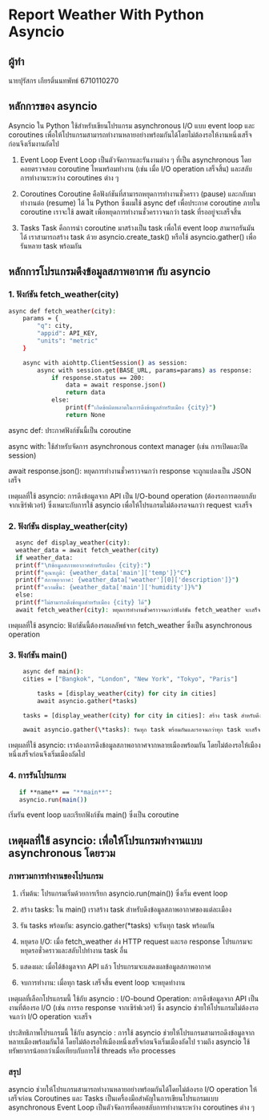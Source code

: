 # Report Weather With Python Asyncio

## ผู้ทำ

นายปุรัสกร เกียรติ์นนทพัทธ์ 6710110270

## หลักการของ asyncio

Asyncio ใน Python ใช้สำหรับเขียนโปรแกรม asynchronous I/O แบบ event loop และ coroutines เพื่อให้โปรแกรมสามารถทำงานหลายอย่างพร้อมกันได้โดยไม่ต้องรอให้งานหนึ่งเสร็จก่อนจึงเริ่มงานถัดไป

1. Event Loop
   Event Loop เป็นตัวจัดการและรันงานต่าง ๆ ที่เป็น asynchronous โดยคอยตรวจสอบ coroutine ไหนพร้อมทำงาน (เช่น เมื่อ I/O operation เสร็จสิ้น) และสลับการทำงานระหว่าง coroutines ต่าง ๆ

2. Coroutines
   Coroutine คือฟังก์ชันที่สามารถหยุดการทำงานชั่วคราว (pause) และกลับมาทำงานต่อ (resume) ได้ ใน Python ซึ่งผมใช้ async def เพื่อประกาศ coroutine ภายใน coroutine เราจะใช้ await เพื่อหยุดการทำงานชั่วคราวจนกว่า task ที่รออยู่จะเสร็จสิ้น

3. Tasks
   Task คือการนำ coroutine มาสร้างเป็น task เพื่อให้ event loop สามารถรันมันได้ เราสามารถสร้าง task ด้วย asyncio.create_task() หรือใช้ asyncio.gather() เพื่อรันหลาย task พร้อมกัน

## หลักการโปรแกรมดึงข้อมูลสภาพอากาศ กับ asyncio

### 1. ฟังก์ชัน fetch_weather(city)

```bash
async def fetch_weather(city):
    params = {
        "q": city,
        "appid": API_KEY,
        "units": "metric"
    }

    async with aiohttp.ClientSession() as session:
        async with session.get(BASE_URL, params=params) as response:
            if response.status == 200:
                data = await response.json()
                return data
            else:
                print(f"เกิดข้อผิดพลาดในการดึงข้อมูลสำหรับเมือง {city}")
                return None
```

async def: ประกาศฟังก์ชันนี้เป็น coroutine

async with: ใช้สำหรับจัดการ asynchronous context manager (เช่น การเปิดและปิด session)

await response.json(): หยุดการทำงานชั่วคราวจนกว่า response จะถูกแปลงเป็น JSON เสร็จ

เหตุผลที่ใช้ asyncio: การดึงข้อมูลจาก API เป็น I/O-bound operation (ต้องรอการตอบกลับจากเซิร์ฟเวอร์) ซึ่งเหมาะกับการใช้ asyncio เพื่อให้โปรแกรมไม่ต้องรอจนกว่า request จะเสร็จ

### 2. ฟังก์ชัน display_weather(city)

```bash
  async def display_weather(city):
  weather_data = await fetch_weather(city)
  if weather_data:
  print(f"\nข้อมูลสภาพอากาศสำหรับเมือง {city}:")
  print(f"อุณหภูมิ: {weather_data['main']['temp']}°C")
  print(f"สภาพอากาศ: {weather_data['weather'][0]['description']}")
  print(f"ความชื้น: {weather_data['main']['humidity']}%")
  else:
  print(f"ไม่สามารถดึงข้อมูลสำหรับเมือง {city} ได้")
  await fetch_weather(city): หยุดการทำงานชั่วคราวจนกว่าฟังก์ชัน fetch_weather จะเสร็จสิ้นและคืนค่ากลับมา
```

เหตุผลที่ใช้ asyncio: ฟังก์ชันนี้ต้องรอผลลัพธ์จาก fetch_weather ซึ่งเป็น asynchronous operation

### 3. ฟังก์ชัน main()

```bash
    async def main():
    cities = ["Bangkok", "London", "New York", "Tokyo", "Paris"]

        tasks = [display_weather(city) for city in cities]
        await asyncio.gather(*tasks)

    tasks = [display_weather(city) for city in cities]: สร้าง task สำหรับดึงข้อมูลสภาพอากาศของทุกเมือง

    await asyncio.gather(\*tasks): รันทุก task พร้อมกันและรอจนกว่าทุก task จะเสร็จสิ้น
```

เหตุผลที่ใช้ asyncio: เราต้องการดึงข้อมูลสภาพอากาศจากหลายเมืองพร้อมกัน โดยไม่ต้องรอให้เมืองหนึ่งเสร็จก่อนจึงเริ่มเมืองถัดไป

### 4. การรันโปรแกรม

```bash
   if **name** == "**main**":
   asyncio.run(main())
```

เริ่มรัน event loop และเรียกฟังก์ชัน main() ซึ่งเป็น coroutine

## เหตุผลที่ใช้ asyncio: เพื่อให้โปรแกรมทำงานแบบ asynchronous โดยรวม

### ภาพรวมการทำงานของโปรแกรม

1. เริ่มต้น: โปรแกรมเริ่มด้วยการเรียก asyncio.run(main()) ซึ่งเริ่ม event loop

2. สร้าง tasks: ใน main() เราสร้าง task สำหรับดึงข้อมูลสภาพอากาศของแต่ละเมือง

3. รัน tasks พร้อมกัน: asyncio.gather(\*tasks) จะรันทุก task พร้อมกัน

4. หยุดรอ I/O: เมื่อ fetch_weather ส่ง HTTP request และรอ response โปรแกรมจะหยุดรอชั่วคราวและสลับไปทำงาน task อื่น

5. แสดงผล: เมื่อได้ข้อมูลจาก API แล้ว โปรแกรมจะแสดงผลข้อมูลสภาพอากาศ

6. จบการทำงาน: เมื่อทุก task เสร็จสิ้น event loop จะหยุดทำงาน

เหตุผลที่เลือกโปรแกรมนี้ ใช้กับ asyncio :
I/O-bound Operation: การดึงข้อมูลจาก API เป็นงานที่ต้องรอ I/O (เช่น การรอ response จากเซิร์ฟเวอร์) ซึ่ง asyncio ช่วยให้โปรแกรมไม่ต้องรอจนกว่า I/O operation จะเสร็จ

ประสิทธิภาพโปรแกรมนี้ ใช้กับ asyncio :
การใช้ asyncio ช่วยให้โปรแกรมสามารถดึงข้อมูลจากหลายเมืองพร้อมกันได้ โดยไม่ต้องรอให้เมืองหนึ่งเสร็จก่อนจึงเริ่มเมืองถัดไป รวมถึง asyncio ใช้ทรัพยากรน้อยกว่าเมื่อเทียบกับการใช้ threads หรือ processes

### สรุป

asyncio ช่วยให้โปรแกรมสามารถทำงานหลายอย่างพร้อมกันได้โดยไม่ต้องรอ I/O operation ให้เสร็จก่อน Coroutines และ Tasks เป็นเครื่องมือสำคัญในการเขียนโปรแกรมแบบ asynchronous Event Loop เป็นตัวจัดการที่คอยสลับการทำงานระหว่าง coroutines ต่าง ๆ
